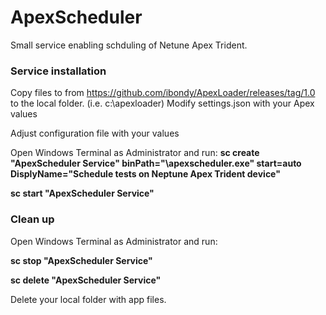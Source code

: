 # ApexScheduler
Small service enabling schduling of Netune Apex Trident. 

### Service installation
Copy files to from https://github.com/ibondy/ApexLoader/releases/tag/1.0 to the local folder. (i.e. c:\apexloader) Modify settings.json with your Apex values

Adjust configuration file with your values

Open Windows Terminal as Administrator and run:
**sc create "ApexScheduler Service" binPath="\apexscheduler.exe" start=auto DisplyName="Schedule tests on Neptune Apex Trident device"**

**sc start "ApexScheduler Service"**

### Clean up
Open Windows Terminal as Administrator and run:

**sc stop "ApexScheduler Service"**

**sc delete "ApexScheduler Service"**

Delete your local folder with app files.
